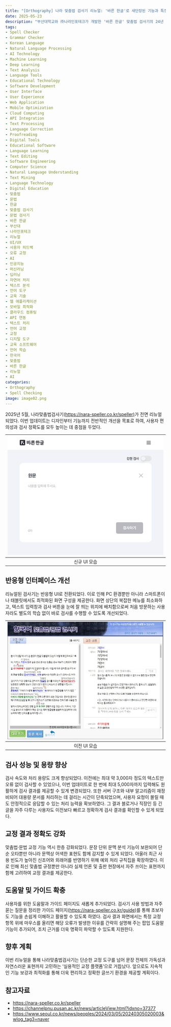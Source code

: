 ```yaml
---
title: "[Orthography] 나라 맞춤법 검사기 리뉴얼: '바른 한글'로 새단장된 기능과 특징"
date: 2025-05-23
description: "부산대학교와 ㈜나라인포테크가 개발한 '바른 한글' 맞춤법 검사기의 24년 만의 대대적인 리뉴얼 내용을 소개하는 글이다. 사용자 피드백 기능 도입, 오류 교정 제안 강화, UI/UX 개선, AI 기술 접목 등 주요 업데이트 사항을 상세히 다룬다."
tags: 
- Spell Checker
- Grammar Checker
- Korean Language
- Natural Language Processing
- AI Technology
- Machine Learning
- Deep Learning
- Text Analysis
- Language Tools
- Educational Technology
- Software Development
- User Interface
- User Experience
- Web Application
- Mobile Optimization
- Cloud Computing
- API Integration
- Text Processing
- Language Correction
- Proofreading
- Digital Tools
- Educational Software
- Language Learning
- Text Editing
- Software Engineering
- Computer Science
- Natural Language Understanding
- Text Mining
- Language Technology
- Digital Education
- 맞춤법
- 문법
- 한글
- 맞춤법 검사기
- 문법 검사기
- 바른 한글
- 부산대
- 나라인포테크
- 리뉴얼
- UI/UX
- 사용자 피드백
- 오류 교정
- AI
- 인공지능
- 머신러닝
- 딥러닝
- 자연어 처리
- 텍스트 분석
- 언어 도구
- 교육 기술
- 웹 애플리케이션
- 모바일 최적화
- 클라우드 컴퓨팅
- API 연동
- 텍스트 처리
- 언어 교정
- 교정
- 디지털 도구
- 교육 소프트웨어
- 언어 학습
- 한국어
- 맞춤법
- 바른 한글
- 리뉴얼
- AI
categories: 
- Orthography
- Spell Checking
image: image02.png
---
```


2025년 5월, 나라맞춤법검사기([https://nara-speller.co.kr/speller)](https://nara-speller.co.kr/speller)가 전면 리뉴얼되었다. 이번 업데이트는 디자인부터 기능까지 전반적인 개선을 목표로 하여, 사용자 편의성과 검사 정확도를 모두 높이는 데 중점을 두었다.

|![신규 UI 모습](image02.png)|
|:---:|
|신규 UI 모습|

## 반응형 인터페이스 개선

리뉴얼된 검사기는 반응형 UI로 전환되었다. 이로 인해 PC 환경뿐만 아니라 스마트폰이나 태블릿에서도 최적화된 화면 구성을 제공한다. 화면 상단의 복잡한 메뉴를 최소화하고, 텍스트 입력창과 검사 버튼을 눈에 잘 띄는 위치에 배치함으로써 처음 방문하는 사용자라도 별도의 학습 없이 바로 검사를 수행할 수 있도록 개선되었다.

|![이전 UI 모습](image01.png)|
|:---:|
|이전 UI 모습|

## 검사 성능 및 용량 향상

검사 속도와 처리 용량도 크게 향상되었다. 이전에는 최대 약 3,000자 정도의 텍스트만 오류 없이 검사할 수 있었으나, 이번 업데이트로 한 번에 최대 5,000자까지 입력해도 원활하게 검사 결과를 제공할 수 있게 변경되었다. 또한 서버 구조와 내부 알고리즘이 재정비되어 대용량 문서를 처리하는 데 걸리는 시간이 단축되었으며, 사용자 요청이 몰릴 때도 안정적으로 응답할 수 있는 처리 능력을 확보하였다. 그 결과 블로거나 직장인 등 긴 글을 자주 다루는 사용자도 이전보다 빠르고 정확하게 검사 결과를 확인할 수 있게 되었다.

## 교정 결과 정확도 강화

맞춤법·문법 교정 기능 역시 한층 강화되었다. 문장 단위 문맥 분석 기능이 보완되어 단순 오타뿐만 아니라 문맥상 어색한 표현도 함께 감지할 수 있게 되었다. 아울러 최근 사용 빈도가 높아진 신조어와 외래어를 반영하기 위해 예외 처리 규칙집을 확장하였다. 이로 인해 최신 맞춤법 규정뿐만 아니라 실제 언론 및 출판 현장에서 자주 쓰이는 표현까지 함께 고려하여 교정 결과를 제공한다.

## 도움말 및 가이드 확충

사용자를 위한 도움말과 가이드 페이지도 새롭게 추가되었다. 검사기 사용 방법과 자주 묻는 질문을 정리한 가이드 페이지([https://nara-speller.co.kr/guide)](https://nara-speller.co.kr/guide)를 통해 초보자도 기능을 손쉽게 이해하고 활용할 수 있도록 하였다. 검사 결과 화면에서는 특정 교정 항목 위에 마우스를 올리면 해당 오류가 발생한 이유를 간략히 설명해 주는 팝업 도움말 기능이 추가되어, 조치 근거를 더욱 명확히 파악할 수 있도록 지원한다.

## 향후 계획

이번 리뉴얼을 통해 나라맞춤법검사기는 단순한 교정 도구를 넘어 문장 전체의 가독성과 자연스러운 표현까지 고민하는 ‘실용적인 교정 플랫폼’으로 거듭났다. 앞으로도 지속적인 기능 보강과 최적화를 통해 더욱 편리하고 정확한 글쓰기 환경을 제공할 계획이다.

## 참고자료

* https://nara-speller.co.kr/speller
* https://channelpnu.pusan.ac.kr/news/articleView.html?idxno=37377
* https://www.seoul.co.kr/news/peoples/2024/03/05/20240305020003&wlog_tag3=naver